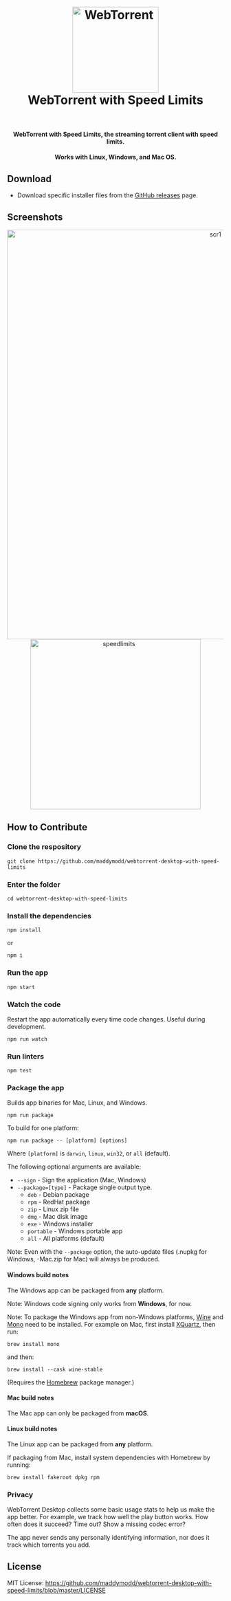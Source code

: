 <h1 align="center">
  <br>
  <a href="https://webtorrent.io">
    <img src="https://webtorrent.io/img/WebTorrent.png" alt="WebTorrent" width="200">
  </a>
  <br>
  WebTorrent with Speed Limits
  <br>
  <br>
</h1>

<h4 align="center">WebTorrent with Speed Limits, the streaming torrent client with speed limits.</h4>

<h4 align="center">Works with Linux, Windows, and Mac OS.</h4>

## Download

- Download specific installer files from the [GitHub releases](https://github.com/maddymodd/webtorrent-desktop-with-speed-limits/releases) page.

## Screenshots

<p align="center">
  <img width="953" alt="scr1" src="https://user-images.githubusercontent.com/121954045/211557899-c72be231-d691-42cb-a71e-bbb2bd6a989d.png" align="center">
  <img width="396" alt="speedlimits" src="https://user-images.githubusercontent.com/121954045/211557989-910671dd-360c-4951-b3aa-286e031f98e6.png" align="center">
</p>

## How to Contribute

### Clone the respository

```
git clone https://github.com/maddymodd/webtorrent-desktop-with-speed-limits
```
### Enter the folder

```
cd webtorrent-desktop-with-speed-limits
```

### Install the dependencies
```
npm install
```
or

```
npm i
```

### Run the app

```
npm start
```

### Watch the code

Restart the app automatically every time code changes. Useful during development.

```
npm run watch
```

### Run linters

```
npm test
```

### Package the app

Builds app binaries for Mac, Linux, and Windows.

```
npm run package
```

To build for one platform:

```
npm run package -- [platform] [options]
```

Where `[platform]` is `darwin`, `linux`, `win32`, or `all` (default).

The following optional arguments are available:

- `--sign` - Sign the application (Mac, Windows)
- `--package=[type]` - Package single output type.
   - `deb` - Debian package
   - `rpm` - RedHat package
   - `zip` - Linux zip file
   - `dmg` - Mac disk image
   - `exe` - Windows installer
   - `portable` - Windows portable app
   - `all` - All platforms (default)

Note: Even with the `--package` option, the auto-update files (.nupkg for Windows,
-Mac.zip for Mac) will always be produced.

#### Windows build notes

The Windows app can be packaged from **any** platform.

Note: Windows code signing only works from **Windows**, for now.

Note: To package the Windows app from non-Windows platforms,
[Wine](https://www.winehq.org/) and [Mono](https://www.mono-project.com/) need
to be installed. For example on Mac, first install
[XQuartz](http://www.xquartz.org/), then run:

```
brew install mono
```

and then:

```
brew install --cask wine-stable
```

(Requires the [Homebrew](http://brew.sh/) package manager.)

#### Mac build notes

The Mac app can only be packaged from **macOS**.

#### Linux build notes

The Linux app can be packaged from **any** platform.

If packaging from Mac, install system dependencies with Homebrew by running:

```
brew install fakeroot dpkg rpm
```

### Privacy

WebTorrent Desktop collects some basic usage stats to help us make the app better.
For example, we track how well the play button works. How often does it succeed?
Time out? Show a missing codec error?

The app never sends any personally identifying information, nor does it track which
torrents you add.

## License

MIT License: https://github.com/maddymodd/webtorrent-desktop-with-speed-limits/blob/master/LICENSE
